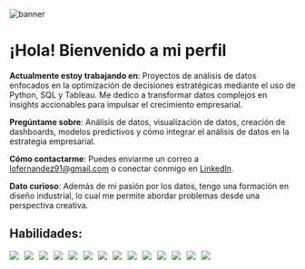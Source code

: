 ![banner](https://github.com/user-attachments/assets/ea02382f-0f82-4815-93d2-7aed6c570590)

# ¡Hola! Bienvenido a mi perfil

**Actualmente estoy trabajando en**: Proyectos de análisis de datos enfocados en la optimización de decisiones estratégicas mediante el uso de Python, SQL y Tableau. Me dedico a transformar datos complejos en insights accionables para impulsar el crecimiento empresarial.

**Pregúntame sobre**: Análisis de datos, visualización de datos, creación de dashboards, modelos predictivos y cómo integrar el análisis de datos en la estrategia empresarial.

**Cómo contactarme**: Puedes enviarme un correo a [lofernandez91@gmail.com](mailto:lofernandez91@gmail.com) o conectar conmigo en [LinkedIn](https://www.linkedin.com/in/lorenzofdz).

**Dato curioso**: Además de mi pasión por los datos, tengo una formación en diseño industrial, lo cual me permite abordar problemas desde una perspectiva creativa.

## Habilidades:

<div style="display: flex; flex-wrap: wrap; gap: 10px;">
  <img src="https://img.shields.io/badge/Python-4A4A4A?style=for-the-badge&logo=python&logoColor=white" />
  <img src="https://img.shields.io/badge/SQL-3A3A3A?style=for-the-badge&logo=postgresql&logoColor=white" />
  <img src="https://img.shields.io/badge/Pandas-5A5A5A?style=for-the-badge&logo=pandas&logoColor=white" />
  <img src="https://img.shields.io/badge/Tableau-6A6A6A?style=for-the-badge&logo=tableau&logoColor=white" />
  <img src="https://img.shields.io/badge/Seaborn-4A4A4A?style=for-the-badge&logo=seaborn&logoColor=white" />
  <img src="https://img.shields.io/badge/Plotly-4A4A4A?style=for-the-badge&logo=plotly&logoColor=white" />
  <img src="https://img.shields.io/badge/EDA-7A7A7A?style=for-the-badge&logo=visualstudio&logoColor=white" />
  <img src="https://img.shields.io/badge/Visualization-5A5A5A?style=for-the-badge&logo=datadog&logoColor=white" />
  <img src="https://img.shields.io/badge/Statistical_Analysis-4A4A4A?style=for-the-badge&logo=mathworks&logoColor=white" />
  <img src="https://img.shields.io/badge/Data_Preprocessing-6A6A6A?style=for-the-badge&logo=datadog&logoColor=white" />
  <img src="https://img.shields.io/badge/Business_Analysis-3A3A3A?style=for-the-badge&logo=business&logoColor=white" />
  <img src="https://img.shields.io/badge/A/B_Testing-4A4A4A?style=for-the-badge&logo=experiment&logoColor=white" />
  <img src="https://img.shields.io/badge/Cohort_Analysis-5A5A5A?style=for-the-badge&logo=biometrics&logoColor=white" />
  <img src="https://img.shields.io/badge/Business_Intelligence-4A4A4A?style=for-the-badge&logo=tableau&logoColor=white" />
</div>
